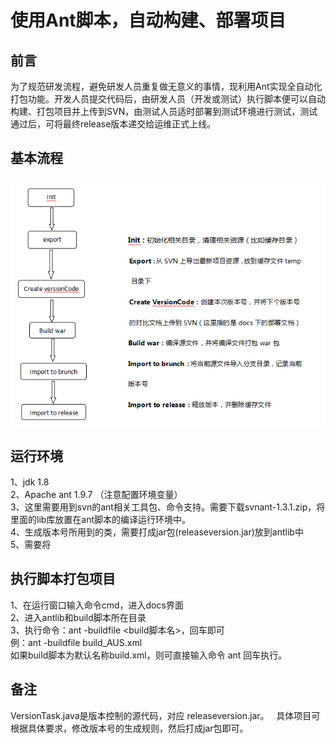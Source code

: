 
# 使用Ant脚本，自动构建、部署项目


## 前言
为了规范研发流程，避免研发人员重复做无意义的事情，现利用Ant实现全自动化打包功能。开发人员提交代码后，由研发人员（开发或测试）执行脚本便可以自动构建、打包项目并上传到SVN，由测试人员适时部署到测试环境进行测试，测试通过后，可将最终release版本递交给运维正式上线。

## 基本流程

![process](process.png)

	  
## 运行环境
1、jdk 1.8  
2、Apache ant 1.9.7 （注意配置环境变量）  
3、这里需要用到svn的ant相关工具包、命令支持。需要下载svnant-1.3.1.zip，将里面的lib库放置在ant脚本的编译运行环境中。  
4、生成版本号所用到的类，需要打成jar包(releaseversion.jar)放到antlib中  
5、需要将



## 执行脚本打包项目
1、在运行窗口输入命令cmd，进入docs界面  
2、进入antlib和build脚本所在目录  
3、执行命令：ant -buildfile <build脚本名>，回车即可  
例：ant -buildfile build_AUS.xml  
如果build脚本为默认名称build.xml，则可直接输入命令 ant 回车执行。  

## 备注
VersionTask.java是版本控制的源代码，对应 releaseversion.jar。  
具体项目可根据具体要求，修改版本号的生成规则，然后打成jar包即可。

